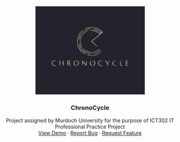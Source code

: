 
<div id="top" align="center">
  <a href="https://github.com/dixslyf/chrono-cycle">
    <img src="./logo.svg" alt="Logo" height="240">
  </a>

  <h3 align="center">ChronoCycle</h3>

  <p align="center">
    Project assigned by Murdoch University for the purpose of ICT302 IT Professional Practice Project 
    <br />
    <a href="https://github.com/dixslyf/chrono-cycle">View Demo</a>
    ·
    <a href="https://github.com/dixslyf/chrono-cycle/issues">Report Bug</a>
    ·
    <a href="https://github.com/dixslyf/chrono-cycle/issues">Request Feature</a>
  </p>
</div>


